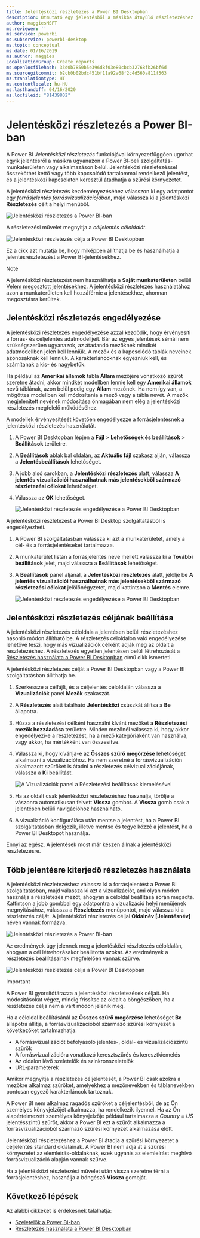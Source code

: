 ```yaml
---
title: Jelentésközi részletezés a Power BI Desktopban
description: Útmutató egy jelentésből a másikba átnyúló részletezéshez a Power BI Desktopban
author: maggiesMSFT
ms.reviewer: ''
ms.service: powerbi
ms.subservice: powerbi-desktop
ms.topic: conceptual
ms.date: 01/16/2019
ms.author: maggies
LocalizationGroup: Create reports
ms.openlocfilehash: 33d0b7850b5e396d8f03e80cbcb32768fb26bf6d
ms.sourcegitcommit: b2cb0b02bdc451bf11a92a68f2c4d560a811f563
ms.translationtype: HT
ms.contentlocale: hu-HU
ms.lasthandoff: 04/16/2020
ms.locfileid: "81439802"
---
```

# <a name="use-cross-report-drillthrough-in-power-bi"></a>Jelentésközi részletezés a Power BI-ban

A Power BI *Jelentésközi részletezés* funkciójával környezetfüggően ugorhat egyik jelentésről a másikra ugyanazon a Power BI-beli szolgáltatás-munkaterületen vagy alkalmazáson belül. Jelentésközi részletezéssel összeköthet kettő vagy több kapcsolódó tartalommal rendelkező jelentést, és a jelentésközi kapcsolaton keresztül átadhatja a szűrési környezetet. 

A jelentésközi részletezés kezdeményezéséhez válasszon ki egy adatpontot egy *forrásjelentés* *forrásvizualizációjában*, majd válassza ki a jelentésközi **Részletezés** célt a helyi menüből. 

![Jelentésközi részletezés a Power BI-ban](media/desktop-cross-report-drill-through/cross-report-drill-through-01.png)

A részletezési művelet megnyitja a *céljelentés* *céloldalát*. 

![Jelentésközi részletezés célja a Power BI Desktopban](media/desktop-cross-report-drill-through/cross-report-drill-through-01a.png)

Ez a cikk azt mutatja be, hogy miképpen állíthatja be és használhatja a jelentésrészletezést a Power BI-jelentésekhez.

> [!NOTE]
> A jelentésközi részletezést nem használhatja a **Saját munkaterületen** belüli [Velem megosztott jelentésekhez](service-share-dashboards.md#share-a-dashboard-or-report). A jelentésközi részletezés használatához azon a munkaterületen kell hozzáférnie a jelentésekhez, ahonnan megosztásra kerültek.

## <a name="enable-cross-report-drillthrough"></a>Jelentésközi részletezés engedélyezése

A jelentésközi részletezés engedélyezése azzal kezdődik, hogy érvényesíti a forrás- és céljelentés adatmodelljeit. Bár az egyes jelentések sémái nem szükségszerűen ugyanazok, az átadandó mezőknek mindkét adatmodellben jelen kell lenniük. A mezők és a kapcsolódó táblák neveinek azonosaknak kell lenniük. A karakterláncoknak egyezniük kell, és számítanak a kis- és nagybetűk.

Ha például az **Amerikai államok** tábla **Állam** mezőjére vonatkozó szűrőt szeretne átadni, akkor mindkét modellben lennie kell egy **Amerikai államok** nevű táblának, azon belül pedig egy **Állam** mezőnek. Ha nem így van, a mögöttes modellben kell módosítania a mező vagy a tábla nevét. A mezők megjelenített nevének módosítása önmagában nem elég a jelentésközi részletezés megfelelő működéséhez.

A modellek érvényesítését követően engedélyezze a forrásjelentésnek a jelentésközi részletezés használatát. 

1. A Power BI Desktopban lépjen a **Fájl** > **Lehetőségek és beállítások** > **Beállítások** területre. 
1. A **Beállítások** ablak bal oldalán, az **Aktuális fájl** szakasz alján, válassza a **Jelentésbeállítások** lehetőséget. 
1. A jobb alsó sarokban, a **Jelentésközi részletezés** alatt, válassza **A jelentés vizualizációi használhatnak más jelentésekből származó részletezési célokat** lehetőséget. 
1. Válassza az **OK** lehetőséget. 
   
   ![Jelentésközi részletezés engedélyezése a Power BI Desktopban](media/desktop-cross-report-drill-through/cross-report-drill-through-02.png)

A jelentésközi részletezést a Power BI Desktop szolgáltatásból is engedélyezheti.
1. A Power BI szolgáltatásban válassza ki azt a munkaterületet, amely a cél- és a forrásjelentéseket tartalmazza.
1. A munkaterület listán a forrásjelentés neve mellett válassza ki a **További beállítások** jelet, majd válassza a **Beállítások** lehetőséget. 
1. A **Beállítások** panel aljánál, a **Jelentésközi részletezés** alatt, jelölje be **A jelentés vizualizációi használhatnak más jelentésekből származó részletezési célokat** jelölőnégyzetet, majd kattintson a **Mentés** elemre.
   
   ![Jelentésközi részletezés engedélyezése a Power BI Desktopban](media/desktop-cross-report-drill-through/cross-report-drill-through-02a.png)

## <a name="set-up-a-cross-report-drillthrough-target"></a>Jelentésközi részletezés céljának beállítása

A jelentésközi részletezés céloldala a jelentésen belüli részletezéshez hasonló módon állítható be. A részletezés céloldalon való engedélyezése lehetővé teszi, hogy más vizualizációk célként adják meg az oldalt a részletezéshez. A részletezés egyetlen jelentésen belüli létrehozását a [Részletezés használata a Power BI Desktopban](desktop-drillthrough.md) című cikk ismerteti.

A jelentésközi részletezés célját a Power BI Desktopban vagy a Power BI szolgáltatásban állíthatja be. 
1. Szerkessze a célfájlt, és a céljelentés céloldalán válassza a **Vizualizációk** panel **Mezők** szakaszát. 
1. A **Részletezés** alatt található **Jelentésközi** csúszkát állítsa a **Be** állapotra. 
1. Húzza a részletezési célként használni kívánt mezőket a **Részletezési mezők hozzáadása** területre. Minden mezőnél válassza ki, hogy akkor engedélyezi-e a részletezést, ha a mező kategóriaként van használva, vagy akkor, ha mértékként van összesítve. 
1. Válassza ki, hogy kívánja-e az **Összes szűrő megőrzése** lehetőséget alkalmazni a vizualizációhoz. Ha nem szeretné a forrásvizualizáción alkalmazott szűrőket is átadni a részletezés célvizualizációjának, válassza a **Ki** beállítást.
   
   ![A Vizualizációk panel a Részletezési beállítások kiemelésével](media/desktop-cross-report-drill-through/cross-report-drill-through-03.png)
   
1. Ha az oldalt csak jelentésközi részletezéshez használja, törölje a vászonra automatikusan felvett **Vissza** gombot. A **Vissza** gomb csak a jelentésen belüli navigációhoz használható. 
1. A vizualizáció konfigurálása után mentse a jelentést, ha a Power BI szolgáltatásban dolgozik, illetve mentse és tegye közzé a jelentést, ha a Power BI Desktopot használja.

Ennyi az egész. A jelentések most már készen állnak a jelentésközi részletezésre. 

## <a name="use-cross-report-drillthrough"></a>Több jelentésre kiterjedő részletezés használata

A jelentésközi részletezéshez válassza ki a forrásjelentést a Power BI szolgáltatásban, majd válassza ki azt a vizualizációt, ami olyan módon használja a részletezés mezőt, ahogyan a céloldal beállítása során megadta. Kattintson a jobb gombbal egy adatpontra a vizualizáció helyi menüjének megnyitásához, válassza a **Részletezés** menüpontot, majd válassza ki a részletezés célját. A jelentésközi részletezés céljai **Oldalnév [Jelentésnév]** néven vannak formázva.

![Jelentésközi részletezés a Power BI-ban](media/desktop-cross-report-drill-through/cross-report-drill-through-01.png)

Az eredmények úgy jelennek meg a jelentésközi részletezés céloldalán, ahogyan a cél létrehozásakor beállította azokat. Az eredmények a részletezés beállításainak megfelelően vannak szűrve.

![Jelentésközi részletezés célja a Power BI Desktopban](media/desktop-cross-report-drill-through/cross-report-drill-through-01a.png)

> [!IMPORTANT]
> A Power BI gyorsítótárazza a jelentésközi részletezések céljait. Ha módosításokat végez, mindig frissítse az oldalt a böngészőben, ha a részletezés célja nem a várt módon jelenik meg. 

Ha a céloldal beállításánál az **Összes szűrő megőrzése** lehetőséget **Be** állapotra állítja, a forrásvizualizációból származó szűrési környezet a következőket tartalmazhatja: 

- A forrásvizualizációt befolyásoló jelentés-, oldal- és vizualizációszintű szűrők 
- A forrásvizualizációra vonatkozó keresztszűrés és keresztkiemelés 
- Az oldalon lévő szeletelők és szinkronszeletelők
- URL-paraméterek

Amikor megnyitja a részletezés céljelentését, a Power BI csak azokra a mezőkre alkalmaz szűrőket, amelyekhez a mezőnevekben és táblanevekben pontosan egyező karakterláncok tartoznak. 

A Power BI nem alkalmaz ragadós szűrőket a céljelentésből, de az Ön személyes könyvjelzőjét alkalmazza, ha rendelkezik ilyennel. Ha az Ön alapértelmezett személyes könyvjelzője például tartalmazza a *Country = US* jelentésszintű szűrőt, akkor a Power BI ezt a szűrőt alkalmazza a forrásvizualizációból származó szűrési környezet alkalmazása előtt. 

Jelentésközi részletezéshez a Power BI átadja a szűrési környezetet a céljelentés standard oldalainak. A Power BI nem adja át a szűrési környezetet az elemleírás-oldalaknak, ezek ugyanis az elemleírást meghívó forrásvizualizáció alapján vannak szűrve.

Ha a jelentésközi részletezési művelet után vissza szeretne térni a forrásjelentéshez, használja a böngésző **Vissza** gombját. 

## <a name="next-steps"></a>Következő lépések

Az alábbi cikkeket is érdekesnek találhatja:

- [Szeletelők a Power BI-ban](visuals/power-bi-visualization-slicers.md)
- [Részletezés használata a Power BI Desktopban](desktop-drillthrough.md)

